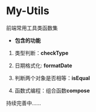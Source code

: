 # My-Utils

前端常用工具类函数集

* **包含的功能**

1. 类型判断：**checkType**

2. 日期格式化:  **formatDate**

3. 判断两个对象是否相等：**isEqual**

4. 函数式编程：组合函数**compose**

持续完善中......
